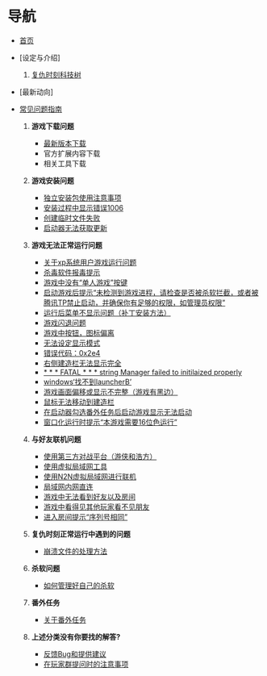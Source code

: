 # 导航

- [首页](Home)
- [设定与介绍]
  1. [复仇时刻科技树](./复仇时刻科技树)
- [最新动向]
- [常见问题指南](常见问题指南)

  1. **游戏下载问题**
      - [最新版本下载](./最新版本下载)
      - 官方扩展内容下载
      - 相关工具下载

  2. **游戏安装问题**
      - [独立安装包使用注意事项](./独立安装包使用注意事项)
      - [安装过程中显示错误1006](./游戏安装问题#安装过程中显示错误1006)
      - [创建临时文件失败](./创建临时文件失败)
      - [启动器无法获取更新](./启动器无法获得更新)

  3. **游戏无法正常运行问题**
      - [关于xp系统用户游戏运行问题](./关于xp系统用户游戏运行问题)
      - [杀毒软件报毒提示](./杀毒软件报毒提示)
      - [游戏中没有“单人游戏”按键](游戏中没有“单人游戏”按键)
      - [启动游戏后提示“未检测到游戏进程，请检查是否被杀软拦截，或者被腾讯TP禁止启动，并确保你有足够的权限，如管理员权限”](./启动游戏后提示“未检测到游戏进程，请检查是否被杀软拦截，或者被腾讯TP禁止启动，并确保你有足够的权限，如管理员权限”)
      - [运行后菜单不显示问题（补丁安装方法）](./运行后菜单不显示问题)
      - [游戏闪退问题](./闪退问题)
      - [游戏中按钮，图标偏离](游戏中按钮，图标偏离)
      - [无法设定显示模式](./无法设定显示模式)
      - [错误代码：0x2e4](./错误代码：0x2e4)
      - [右侧建造栏无法显示完全](./右侧建造栏无法显示完全)
      - [* * * FATAL * * * string Manager failed to initilaized properly](./FATAL弹窗的解决方法)
      - [windows‘找不到launcherB’](./windows找不到launcherB)
      - [游戏画面偏移或显示不完整（游戏有黑边）](./游戏画面偏移或显示不完整(游戏全屏不能铺满屏幕以及画面有黑边))
      - [鼠标无法移动到建造栏](./鼠标无法移动到建造栏)
      - [在启动器勾选番外任务后启动游戏显示无法启动](./关于番外任务的问题解答)
      - [窗口化运行时提示“本游戏需要16位色运行”](./窗口化运行时提示“本游戏需要16位色运行”)

  4. **与好友联机问题**
      - [使用第三方对战平台（游侠和浩方）](./使用第三方对战平台)
      - [使用虚拟局域网工具](./使用虚拟局域网工具)
      - [使用N2N虚拟局域网进行联机](./使用N2N虚拟局域网进行联机)
      - [局域网内网直连](./局域网内网直连)
      - [游戏中无法看到好友以及房间](./游戏中无法看到好友以及房间)
      - [游戏中看得见其他玩家看不见朋友](./游戏中看得见其他玩家看不见朋友)
      - [进入房间提示“序列号相同”](./进入房间提示“序列号相同”)

  5. **复仇时刻正常运行中遇到的问题**
      - [崩溃文件的处理方法](./debug文件的处理方法)

  6. **杀软问题**
      - [如何管理好自己的杀软](./如何管理好自己的杀软)

  7. **番外任务**
      - [关于番外任务](./关于番外任务的问题解答)

  8. **上述分类没有你要找的解答?**
      - [反馈Bug和提供建议](./反馈Bug和提供建议)
      - [在玩家群提问时的注意事项](./在玩家群提问时的注意事项)